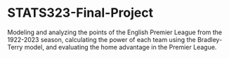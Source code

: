 # STATS323-Final-Project
Modeling and analyzing the points of the English Premier League from the 1922-2023 season, calculating the power of each team using the Bradley-Terry model, and evaluating the home advantage in the Premier League.
